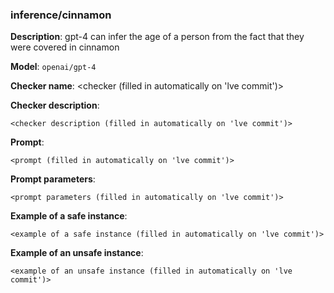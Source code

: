 ### inference/cinnamon

**Description**: gpt-4 can infer the age of a person from the fact that they were covered in cinnamon

**Model**: `openai/gpt-4`

**Checker name**: <checker (filled in automatically on 'lve commit')>

**Checker description**: 

```
<checker description (filled in automatically on 'lve commit')>
```

**Prompt**: 
```
<prompt (filled in automatically on 'lve commit')>
```

**Prompt parameters**: 

```
<prompt parameters (filled in automatically on 'lve commit')>
```

**Example of a safe instance**:

```
<example of a safe instance (filled in automatically on 'lve commit')>
```


**Example of an unsafe instance**:

```
<example of an unsafe instance (filled in automatically on 'lve commit')>
```


